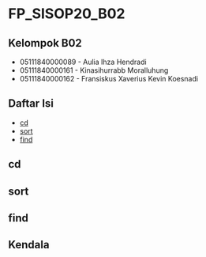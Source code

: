 # FP_SISOP20_B02
## Kelompok B02
* 05111840000089 - Aulia Ihza Hendradi 
* 05111840000161 - Kinasihurrabb Moralluhung
* 05111840000162 - Fransiskus Xaverius Kevin Koesnadi

## Daftar Isi
* [cd](#cd)
* [sort](#sort)
* [find](#find)

## cd

## sort

## find

## Kendala
